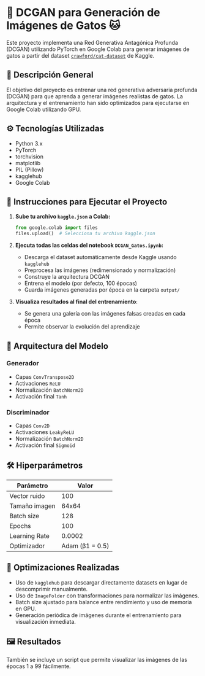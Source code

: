 # 🧠 DCGAN para Generación de Imágenes de Gatos 🐱

Este proyecto implementa una Red Generativa Antagónica Profunda (DCGAN) utilizando PyTorch en Google Colab para generar imágenes de gatos a partir del dataset [`crawford/cat-dataset`](https://www.kaggle.com/datasets/crawford/cat-dataset) de Kaggle.

## 📌 Descripción General

El objetivo del proyecto es entrenar una red generativa adversaria profunda (DCGAN) para que aprenda a generar imágenes realistas de gatos. La arquitectura y el entrenamiento han sido optimizados para ejecutarse en Google Colab utilizando GPU.

## ⚙️ Tecnologías Utilizadas

- Python 3.x
- PyTorch
- torchvision
- matplotlib
- PIL (Pillow)
- kagglehub
- Google Colab

## 🧾 Instrucciones para Ejecutar el Proyecto

1. **Sube tu archivo `kaggle.json` a Colab:**
   ```python
   from google.colab import files
   files.upload()  # Selecciona tu archivo kaggle.json
   ```

2. **Ejecuta todas las celdas del notebook `DCGAN_Gatos.ipynb`:**
   - Descarga el dataset automáticamente desde Kaggle usando `kagglehub`
   - Preprocesa las imágenes (redimensionado y normalización)
   - Construye la arquitectura DCGAN
   - Entrena el modelo (por defecto, 100 épocas)
   - Guarda imágenes generadas por época en la carpeta `output/`

3. **Visualiza resultados al final del entrenamiento**:
   - Se genera una galería con las imágenes falsas creadas en cada época
   - Permite observar la evolución del aprendizaje

## 🧠 Arquitectura del Modelo

### Generador
- Capas `ConvTranspose2D`
- Activaciones `ReLU`
- Normalización `BatchNorm2D`
- Activación final `Tanh`

### Discriminador
- Capas `Conv2D`
- Activaciones `LeakyReLU`
- Normalización `BatchNorm2D`
- Activación final `Sigmoid`


## 🛠️ Hiperparámetros

| Parámetro        | Valor     |
|------------------|-----------|
| Vector ruido     | 100       |
| Tamaño imagen    | 64x64     |
| Batch size       | 128       |
| Epochs           | 100       |
| Learning Rate    | 0.0002    |
| Optimizador      | Adam (β1 = 0.5) |


## 🔧 Optimizaciones Realizadas

- Uso de `kagglehub` para descargar directamente datasets en lugar de descomprimir manualmente.
- Uso de `ImageFolder` con transformaciones para normalizar las imágenes.
- Batch size ajustado para balance entre rendimiento y uso de memoria en GPU.
- Generación periódica de imágenes durante el entrenamiento para visualización inmediata.

## 🖼️ Resultados

También se incluye un script que permite visualizar las imágenes de las épocas 1 a 99 fácilmente.

